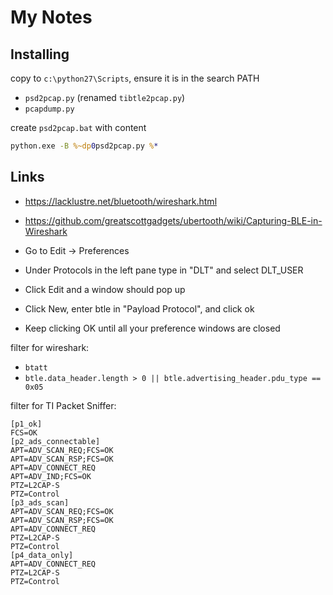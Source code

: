 # My Notes

## Installing

copy to `c:\python27\Scripts`, ensure it is in the search PATH

* `psd2pcap.py` (renamed `tibtle2pcap.py`)
* `pcapdump.py`

create `psd2pcap.bat` with content

```bat
python.exe -B %~dp0psd2pcap.py %*
```

## Links

* https://lacklustre.net/bluetooth/wireshark.html
* https://github.com/greatscottgadgets/ubertooth/wiki/Capturing-BLE-in-Wireshark

* Go to Edit -> Preferences
* Under Protocols in the left pane type in "DLT" and select DLT_USER
* Click Edit and a window should pop up
* Click New, enter btle in "Payload Protocol", and click ok
* Keep clicking OK until all your preference windows are closed

filter for wireshark:

* `btatt`
* `btle.data_header.length > 0 || btle.advertising_header.pdu_type == 0x05`

filter for TI Packet Sniffer:

```text
[p1_ok]
FCS=OK
[p2_ads_connectable]
APT=ADV_SCAN_REQ;FCS=OK
APT=ADV_SCAN_RSP;FCS=OK
APT=ADV_CONNECT_REQ
APT=ADV_IND;FCS=OK
PTZ=L2CAP-S
PTZ=Control
[p3_ads_scan]
APT=ADV_SCAN_REQ;FCS=OK
APT=ADV_SCAN_RSP;FCS=OK
APT=ADV_CONNECT_REQ
PTZ=L2CAP-S
PTZ=Control
[p4_data_only]
APT=ADV_CONNECT_REQ
PTZ=L2CAP-S
PTZ=Control
```

